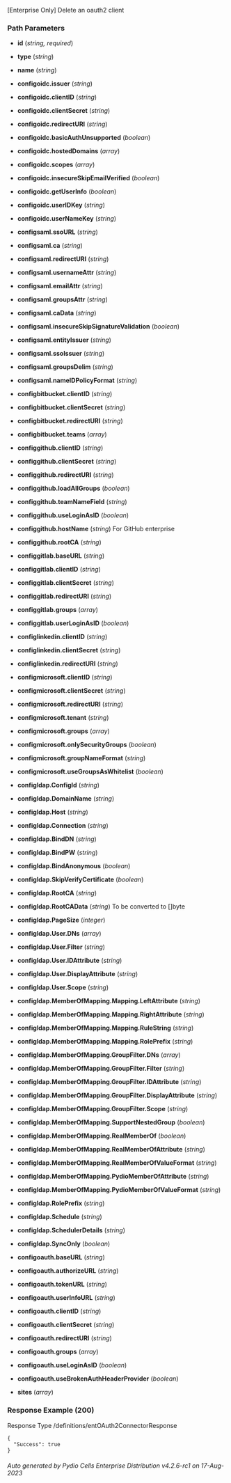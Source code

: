 






 
[Enterprise Only] Delete an oauth2 client  


### Path Parameters

 - **id** (_string, required_) 

 - **type** (_string_) 

 - **name** (_string_) 

 - **configoidc.issuer** (_string_) 

 - **configoidc.clientID** (_string_) 

 - **configoidc.clientSecret** (_string_) 

 - **configoidc.redirectURI** (_string_) 

 - **configoidc.basicAuthUnsupported** (_boolean_) 

 - **configoidc.hostedDomains** (_array_) 

 - **configoidc.scopes** (_array_) 

 - **configoidc.insecureSkipEmailVerified** (_boolean_) 

 - **configoidc.getUserInfo** (_boolean_) 

 - **configoidc.userIDKey** (_string_) 

 - **configoidc.userNameKey** (_string_) 

 - **configsaml.ssoURL** (_string_) 

 - **configsaml.ca** (_string_) 

 - **configsaml.redirectURI** (_string_) 

 - **configsaml.usernameAttr** (_string_) 

 - **configsaml.emailAttr** (_string_) 

 - **configsaml.groupsAttr** (_string_) 

 - **configsaml.caData** (_string_) 

 - **configsaml.insecureSkipSignatureValidation** (_boolean_) 

 - **configsaml.entityIssuer** (_string_) 

 - **configsaml.ssoIssuer** (_string_) 

 - **configsaml.groupsDelim** (_string_) 

 - **configsaml.nameIDPolicyFormat** (_string_) 

 - **configbitbucket.clientID** (_string_) 

 - **configbitbucket.clientSecret** (_string_) 

 - **configbitbucket.redirectURI** (_string_) 

 - **configbitbucket.teams** (_array_) 

 - **configgithub.clientID** (_string_) 

 - **configgithub.clientSecret** (_string_) 

 - **configgithub.redirectURI** (_string_) 

 - **configgithub.loadAllGroups** (_boolean_) 

 - **configgithub.teamNameField** (_string_) 

 - **configgithub.useLoginAsID** (_boolean_) 

 - **configgithub.hostName** (_string_) For GitHub enterprise

 - **configgithub.rootCA** (_string_) 

 - **configgitlab.baseURL** (_string_) 

 - **configgitlab.clientID** (_string_) 

 - **configgitlab.clientSecret** (_string_) 

 - **configgitlab.redirectURI** (_string_) 

 - **configgitlab.groups** (_array_) 

 - **configgitlab.userLoginAsID** (_boolean_) 

 - **configlinkedin.clientID** (_string_) 

 - **configlinkedin.clientSecret** (_string_) 

 - **configlinkedin.redirectURI** (_string_) 

 - **configmicrosoft.clientID** (_string_) 

 - **configmicrosoft.clientSecret** (_string_) 

 - **configmicrosoft.redirectURI** (_string_) 

 - **configmicrosoft.tenant** (_string_) 

 - **configmicrosoft.groups** (_array_) 

 - **configmicrosoft.onlySecurityGroups** (_boolean_) 

 - **configmicrosoft.groupNameFormat** (_string_) 

 - **configmicrosoft.useGroupsAsWhitelist** (_boolean_) 

 - **configldap.ConfigId** (_string_) 

 - **configldap.DomainName** (_string_) 

 - **configldap.Host** (_string_) 

 - **configldap.Connection** (_string_) 

 - **configldap.BindDN** (_string_) 

 - **configldap.BindPW** (_string_) 

 - **configldap.BindAnonymous** (_boolean_) 

 - **configldap.SkipVerifyCertificate** (_boolean_) 

 - **configldap.RootCA** (_string_) 

 - **configldap.RootCAData** (_string_) To be converted to []byte

 - **configldap.PageSize** (_integer_) 

 - **configldap.User.DNs** (_array_) 

 - **configldap.User.Filter** (_string_) 

 - **configldap.User.IDAttribute** (_string_) 

 - **configldap.User.DisplayAttribute** (_string_) 

 - **configldap.User.Scope** (_string_) 

 - **configldap.MemberOfMapping.Mapping.LeftAttribute** (_string_) 

 - **configldap.MemberOfMapping.Mapping.RightAttribute** (_string_) 

 - **configldap.MemberOfMapping.Mapping.RuleString** (_string_) 

 - **configldap.MemberOfMapping.Mapping.RolePrefix** (_string_) 

 - **configldap.MemberOfMapping.GroupFilter.DNs** (_array_) 

 - **configldap.MemberOfMapping.GroupFilter.Filter** (_string_) 

 - **configldap.MemberOfMapping.GroupFilter.IDAttribute** (_string_) 

 - **configldap.MemberOfMapping.GroupFilter.DisplayAttribute** (_string_) 

 - **configldap.MemberOfMapping.GroupFilter.Scope** (_string_) 

 - **configldap.MemberOfMapping.SupportNestedGroup** (_boolean_) 

 - **configldap.MemberOfMapping.RealMemberOf** (_boolean_) 

 - **configldap.MemberOfMapping.RealMemberOfAttribute** (_string_) 

 - **configldap.MemberOfMapping.RealMemberOfValueFormat** (_string_) 

 - **configldap.MemberOfMapping.PydioMemberOfAttribute** (_string_) 

 - **configldap.MemberOfMapping.PydioMemberOfValueFormat** (_string_) 

 - **configldap.RolePrefix** (_string_) 

 - **configldap.Schedule** (_string_) 

 - **configldap.SchedulerDetails** (_string_) 

 - **configldap.SyncOnly** (_boolean_) 

 - **configoauth.baseURL** (_string_) 

 - **configoauth.authorizeURL** (_string_) 

 - **configoauth.tokenURL** (_string_) 

 - **configoauth.userInfoURL** (_string_) 

 - **configoauth.clientID** (_string_) 

 - **configoauth.clientSecret** (_string_) 

 - **configoauth.redirectURI** (_string_) 

 - **configoauth.groups** (_array_) 

 - **configoauth.useLoginAsID** (_boolean_) 

 - **configoauth.useBrokenAuthHeaderProvider** (_boolean_) 

 - **sites** (_array_) 




### Response Example (200)
Response Type /definitions/entOAuth2ConnectorResponse

```
{
  "Success": true
}
```




###### Auto generated by Pydio Cells Enterprise Distribution v4.2.6-rc1 on 17-Aug-2023
